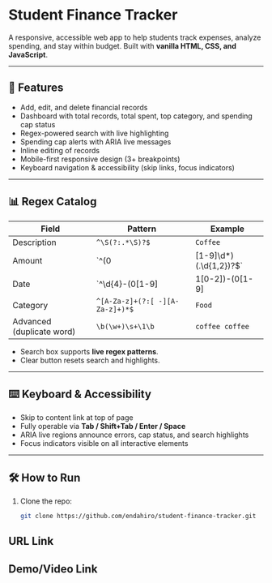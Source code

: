 # Student Finance Tracker

A responsive, accessible web app to help students track expenses, analyze spending, and stay within budget. Built with **vanilla HTML, CSS, and JavaScript**.

---

## 🌟 Features

- Add, edit, and delete financial records
- Dashboard with total records, total spent, top category, and spending cap status
- Regex-powered search with live highlighting
- Spending cap alerts with ARIA live messages
- Inline editing of records
- Mobile-first responsive design (3+ breakpoints)
- Keyboard navigation & accessibility (skip links, focus indicators)

---

## 📊 Regex Catalog

| Field | Pattern | Example |
|-------|---------|---------|
| Description | `^\S(?:.*\S)?$` | `Coffee` |
| Amount | `^(0|[1-9]\d*)(\.\d{1,2})?$` | `12.50` |
| Date | `^\d{4}-(0[1-9]|1[0-2])-(0[1-9]|[12]\d|3[01])$` | `2025-09-29` |
| Category | `^[A-Za-z]+(?:[ -][A-Za-z]+)*$` | `Food` |
| Advanced (duplicate word) | `\b(\w+)\s+\1\b` | `coffee coffee` |

- Search box supports **live regex patterns**.
- Clear button resets search and highlights.

---

## ⌨️ Keyboard & Accessibility

- Skip to content link at top of page
- Fully operable via **Tab / Shift+Tab / Enter / Space**
- ARIA live regions announce errors, cap status, and search highlights
- Focus indicators visible on all interactive elements

---

## 🛠️ How to Run

1. Clone the repo:
   ```bash
   git clone https://github.com/endahiro/student-finance-tracker.git

## URL Link

## Demo/Video Link